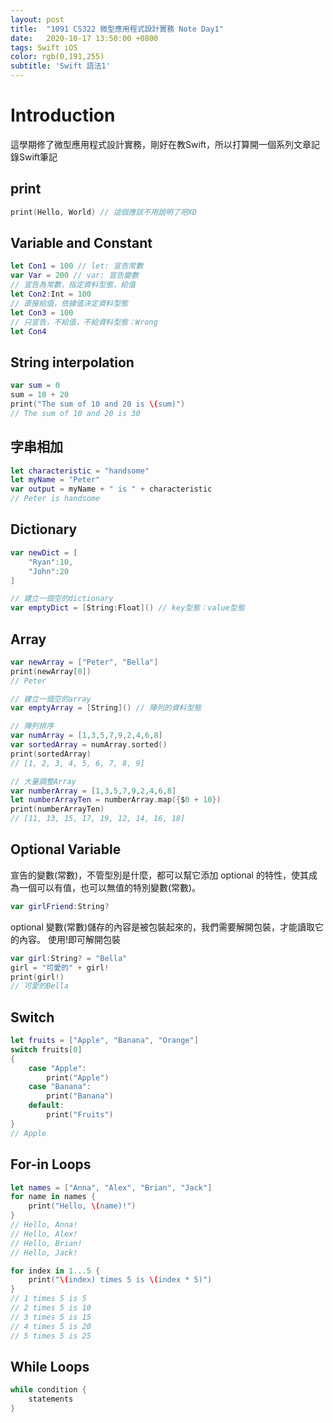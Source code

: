 ```yaml
---
layout: post
title:  "1091 CS322 微型應用程式設計實務 Note Day1"
date:   2020-10-17 13:50:00 +0800
tags: Swift iOS
color: rgb(0,191,255)
subtitle: 'Swift 語法1'
---
```


# Introduction
這學期修了微型應用程式設計實務，剛好在教Swift，所以打算開一個系列文章記錄Swift筆記

## print
```swift
print(Hello, World) // 這個應該不用說明了吧XD
```

## Variable and Constant
```swift
let Con1 = 100 // let: 宣告常數 
var Var = 200 // var: 宣告變數 
// 宣告為常數，指定資料型態，給值
let Con2:Int = 100
// 直接給值，依據值決定資料型態
let Con3 = 100
// 只宣告，不給值，不給資料型態：Wrong
let Con4
```

## String interpolation
```swift
var sum = 0
sum = 10 + 20
print("The sum of 10 and 20 is \(sum)")
// The sum of 10 and 20 is 30
```

## 字串相加
```swift
let characteristic = "handsome"
let myName = "Peter"
var output = myName + " is " + characteristic
// Peter is handsome
```

## Dictionary
```swift
var newDict = [
    "Ryan":10, 
    "John":20
]

// 建立一個空的dictionary
var emptyDict = [String:Float]() // key型態：value型態
```

## Array
```swift
var newArray = ["Peter", "Bella"]
print(newArray[0])
// Peter

// 建立一個空的array
var emptyArray = [String]() // 陣列的資料型態

// 陣列排序
var numArray = [1,3,5,7,9,2,4,6,8]
var sortedArray = numArray.sorted()
print(sortedArray)
// [1, 2, 3, 4, 5, 6, 7, 8, 9]

// 大量調整Array
var numberArray = [1,3,5,7,9,2,4,6,8]
let numberArrayTen = numberArray.map({$0 + 10})
print(numberArrayTen)
// [11, 13, 15, 17, 19, 12, 14, 16, 18]
```

## Optional Variable
宣告的變數(常數)，不管型別是什麼，都可以幫它添加 optional 的特性，使其成為一個可以有值，也可以無值的特別變數(常數)。
```swift
var girlFriend:String?
```
optional 變數(常數)儲存的內容是被包裝起來的，我們需要解開包裝，才能讀取它的內容。
使用!即可解開包裝
```swift
var girl:String? = "Bella"
girl = "可愛的" + girl!
print(girl!)
// 可愛的Bella
```

## Switch
```swift
let fruits = ["Apple", "Banana", "Orange"]
switch fruits[0]
{
    case "Apple":
        print("Apple")
    case "Banana":
        print("Banana")
    default:
        print("Fruits")
}
// Apple
```

## For-in Loops
```swift
let names = ["Anna", "Alex", "Brian", "Jack"]
for name in names {
    print("Hello, \(name)!")
}
// Hello, Anna!
// Hello, Alex!
// Hello, Brian!
// Hello, Jack!

for index in 1...5 {
    print("\(index) times 5 is \(index * 5)")
}
// 1 times 5 is 5
// 2 times 5 is 10
// 3 times 5 is 15
// 4 times 5 is 20
// 5 times 5 is 25
```

## While Loops
```swift
while condition {
    statements
}
```